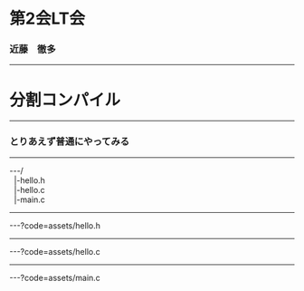 # 第2会LT会
### 近藤　徹多

---

# 分割コンパイル

---

### とりあえず普通にやってみる

---
 
---/
<br>
&nbsp; |-hello.h
<br>
&nbsp; |-hello.c
<br>
&nbsp; |-main.c

---

---?code=assets/hello.h

---

---?code=assets/hello.c

---

---?code=assets/main.c
